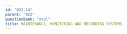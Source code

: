```yaml
---
id: "022.14"
parent: "022"
questionBank: "atpl"
title: MAINTENANCE, MONITORING AND RECORDING SYSTEMS
---
```


